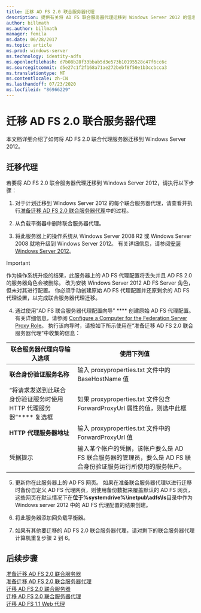 ```yaml
---
title: 迁移 AD FS 2.0 联合服务器代理
description: 提供有关将 AD FS 联合服务器代理迁移到 Windows Server 2012 的信息。
author: billmath
ms.author: billmath
manager: femila
ms.date: 06/28/2017
ms.topic: article
ms.prod: windows-server
ms.technology: identity-adfs
ms.openlocfilehash: d7b08b28f33bbab5d3e573b10195528c47f6cc6c
ms.sourcegitcommit: d5e27c1f2f168a71ae272bebf8f50e1b3ccbcca3
ms.translationtype: MT
ms.contentlocale: zh-CN
ms.lasthandoff: 07/23/2020
ms.locfileid: "86966229"
---
```

# <a name="migrate-the-ad-fs-20-federation-server-proxy"></a>迁移 AD FS 2.0 联合服务器代理
本文档详细介绍了如何将 AD FS 2.0 联合代理服务器迁移到 Windows Server 2012。

## <a name="migrate-the-proxy"></a>迁移代理

若要将 AD FS 2.0 联合服务器代理迁移到 Windows Server 2012，请执行以下步骤：  
  
1.  对于计划迁移到 Windows Server 2012 的每个联合服务器代理，请查看并执行[准备迁移 AD FS 2.0 联合服务器代理](prepare-to-migrate-ad-fs-fed-proxy.md)中的过程。  
  
2.  从负载平衡器中删除联合服务器代理。  
  
3.  将此服务器上的操作系统从 Windows Server 2008 R2 或 Windows Server 2008 就地升级到 Windows Server 2012。 有关详细信息，请参阅[安装 Windows Server 2012](/previous-versions/windows/it-pro/windows-server-2012-R2-and-2012/jj134246(v=ws.11))。  
  
> [!IMPORTANT]
>  作为操作系统升级的结果，此服务器上的 AD FS 代理配置将丢失并且 AD FS 2.0 的服务器角色会被删除。 改为安装 Windows Server 2012 AD FS Server 角色，但未对其进行配置。 你必须手动创建原始 AD FS 代理配置并还原剩余的 AD FS 代理设置，以完成联合服务器代理迁移。  
  
4. 通过使用“AD FS 联合服务器代理配置向导” **** 创建原始 AD FS 代理配置。 有关详细信息，请参阅 [Configure a Computer for the Federation Server Proxy Role](configure-a-computer-for-the-federation-server-proxy-role.md)。 执行该向导时，请按如下所示使用在“准备迁移 AD FS 2.0 联合服务器代理”中收集的信息：  
  
 
|**联合服务器代理向导输入选项**|**使用下列值**|
|-----|-----|  
|**联合身份验证服务名称**|输入 proxyproperties.txt 文件中的 BaseHostName 值|  
|“将请求发送到此联合身份验证服务时使用 HTTP 代理服务器”**** 复选框|如果 proxyproperties.txt 文件包含 ForwardProxyUrl 属性的值，则选中此框|  
|**HTTP 代理服务器地址**|输入 proxyproperties.txt 文件中的 ForwardProxyUrl 值|  
|凭据提示|输入某个帐户的凭据，该帐户要么是 AD FS 联合服务器的管理员，要么是 AD FS 联合身份验证服务运行所使用的服务帐户。|  
  
5. 更新你在此服务器上的 AD FS 网页。 如果在准备联合服务器代理以进行迁移时备份自定义 AD FS 代理网页，则使用备份数据来覆盖默认的 AD FS 网页，这些网页在默认情况下在**位于%systemdrive%\inetpub\adfs\ls**目录中作为 Windows server 2012 中的 AD FS 代理配置的结果创建。  
  
6. 将此服务器添加回负载平衡器。  
  
7. 如果有其他要迁移的 AD FS 2.0 联合服务器代理，请对剩下的联合服务器代理计算机重复步骤 2 到 6。  
  
  
## <a name="next-steps"></a>后续步骤
 [准备迁移 AD FS 2.0 联合服务器](prepare-to-migrate-ad-fs-fed-server.md)   
 [准备迁移 AD FS 2.0 联合服务器代理](prepare-to-migrate-ad-fs-fed-proxy.md)   
 [迁移 AD FS 2.0 联合服务器](migrate-the-ad-fs-fed-server.md)   
 [迁移 AD FS 2.0 联合服务器代理](migrate-the-ad-fs-2-fed-server-proxy.md)   
 [迁移 AD FS 1.1 Web 代理](migrate-the-ad-fs-web-agent.md)
